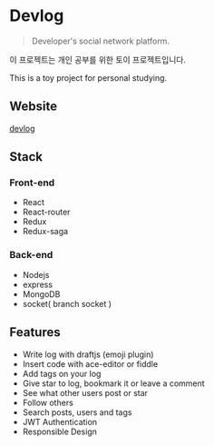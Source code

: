 # Devlog

> Developer's social network platform.

이 프로젝트는 개인 공부를 위한 토이 프로젝트입니다.

This is a toy project for personal studying.

## Website
[devlog](http://45.76.98.255)

## Stack

### Front-end
- React
- React-router
- Redux
- Redux-saga
### Back-end
- Nodejs
- express
- MongoDB
- socket( branch socket )


## Features
- Write log with draftjs (emoji plugin)
- Insert code with ace-editor or fiddle
- Add tags on your log
- Give star to log, bookmark it or leave a comment
- See what other users post or star
- Follow others
- Search posts, users and tags 
- JWT Authentication
- Responsible Design




